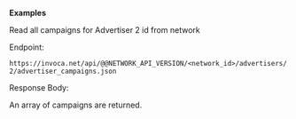 **Examples**

Read all campaigns for Advertiser 2 id from network

Endpoint:

`https://invoca.net/api/@@NETWORK_API_VERSION/<network_id>/advertisers/2/advertiser_campaigns.json`

Response Body:

An array of campaigns are returned.
